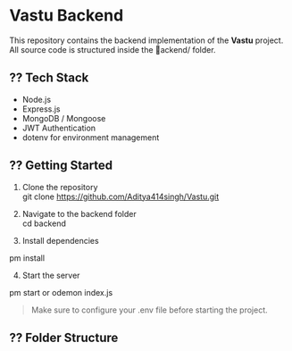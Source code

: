 # Vastu Backend

This repository contains the backend implementation of the **Vastu** project.  
All source code is structured inside the ackend/ folder.

## ?? Tech Stack
- Node.js  
- Express.js
- MongoDB / Mongoose
- JWT Authentication
- dotenv for environment management

## ?? Getting Started

1. Clone the repository  
   git clone https://github.com/Aditya414singh/Vastu.git

2. Navigate to the backend folder  
   cd backend

3. Install dependencies  
   
pm install

4. Start the server  
   
pm start or 
odemon index.js

> Make sure to configure your .env file before starting the project.

## ?? Folder Structure
